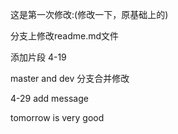 这是第一次修改:(修改一下，原基础上的)

分支上修改readme.md文件

添加片段 4-19

master and dev 分支合并修改

4-29 add message

tomorrow is very good
